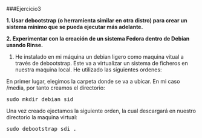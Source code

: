 ###Ejercicio3

**1. Usar debootstrap (o herramienta similar en otra distro) para crear un sistema mínimo que se pueda ejecutar más adelante.**

**2. Experimentar con la creación de un sistema Fedora dentro de Debian usando Rinse.**

1. He instalado en mi máquina un debian ligero como maquina vitual a través de debootstrap. Este va a virtualizar un sistema de ficheros en nuestra maquina local. He utilizado las siguientes ordenes:

En primer lugar, elegimos la carpeta donde se va a ubicar. En mi caso /media, por tanto creamos el directorio:

<pre>sudo mkdir debian_sid</pre>

Una vez creado ejectamos la siguiente orden, la cual descargará en nuestro directorio la maquina virtual:

<pre>sudo debootstrap sdi .</pre>
